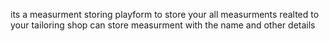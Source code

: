 its a measurment storing playform to store your all measurments realted to your tailoring shop
can store measurment with the name and other details
